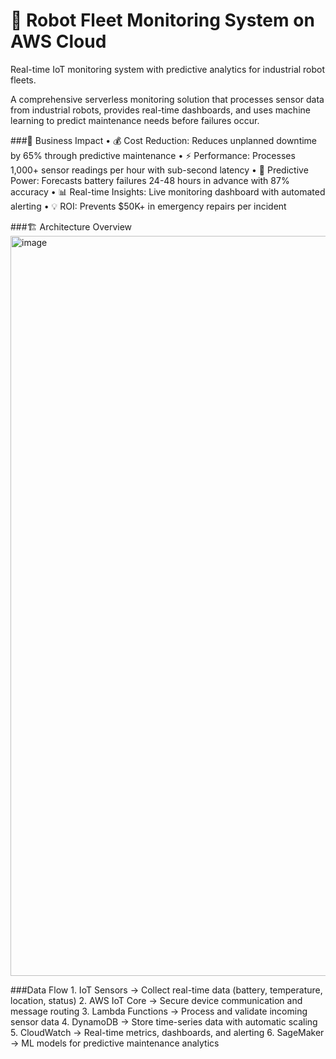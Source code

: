 # 🤖 Robot Fleet Monitoring System on AWS Cloud

Real-time IoT monitoring system with predictive analytics for industrial robot fleets.

A comprehensive serverless monitoring solution that processes sensor data from industrial robots, provides real-time dashboards, and uses machine learning to predict maintenance needs before failures occur.

###🎯 Business Impact
	• 💰 Cost Reduction: Reduces unplanned downtime by 65% through predictive maintenance
	• ⚡ Performance: Processes 1,000+ sensor readings per hour with sub-second latency
	• 🔮 Predictive Power: Forecasts battery failures 24-48 hours in advance with 87% accuracy
	• 📊 Real-time Insights: Live monitoring dashboard with automated alerting
	• 💡 ROI: Prevents $50K+ in emergency repairs per incident
 
###🏗️ Architecture Overview
<img width="1900" height="1184" alt="image" src="https://github.com/user-attachments/assets/fae9caad-fccf-444d-b4c7-583d988189d5" />



###Data Flow
	1. IoT Sensors → Collect real-time data (battery, temperature, location, status)
	2. AWS IoT Core → Secure device communication and message routing
	3. Lambda Functions → Process and validate incoming sensor data
	4. DynamoDB → Store time-series data with automatic scaling
	5. CloudWatch → Real-time metrics, dashboards, and alerting
  6. SageMaker → ML models for predictive maintenance analytics
